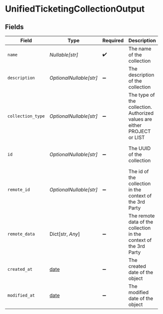 # UnifiedTicketingCollectionOutput


## Fields

| Field                                                                     | Type                                                                      | Required                                                                  | Description                                                               | Example                                                                   |
| ------------------------------------------------------------------------- | ------------------------------------------------------------------------- | ------------------------------------------------------------------------- | ------------------------------------------------------------------------- | ------------------------------------------------------------------------- |
| `name`                                                                    | *Nullable[str]*                                                           | :heavy_check_mark:                                                        | The name of the collection                                                | My Personal Collection                                                    |
| `description`                                                             | *OptionalNullable[str]*                                                   | :heavy_minus_sign:                                                        | The description of the collection                                         | Collect issues                                                            |
| `collection_type`                                                         | *OptionalNullable[str]*                                                   | :heavy_minus_sign:                                                        | The type of the collection. Authorized values are either PROJECT or LIST  | PROJECT                                                                   |
| `id`                                                                      | *OptionalNullable[str]*                                                   | :heavy_minus_sign:                                                        | The UUID of the collection                                                | 801f9ede-c698-4e66-a7fc-48d19eebaa4f                                      |
| `remote_id`                                                               | *OptionalNullable[str]*                                                   | :heavy_minus_sign:                                                        | The id of the collection in the context of the 3rd Party                  | id_1                                                                      |
| `remote_data`                                                             | Dict[str, *Any*]                                                          | :heavy_minus_sign:                                                        | The remote data of the collection in the context of the 3rd Party         | {<br/>"fav_dish": "broccoli",<br/>"fav_color": "red"<br/>}                |
| `created_at`                                                              | [date](https://docs.python.org/3/library/datetime.html#date-objects)      | :heavy_minus_sign:                                                        | The created date of the object                                            | 2024-10-01T12:00:00Z                                                      |
| `modified_at`                                                             | [date](https://docs.python.org/3/library/datetime.html#date-objects)      | :heavy_minus_sign:                                                        | The modified date of the object                                           | 2024-10-01T12:00:00Z                                                      |